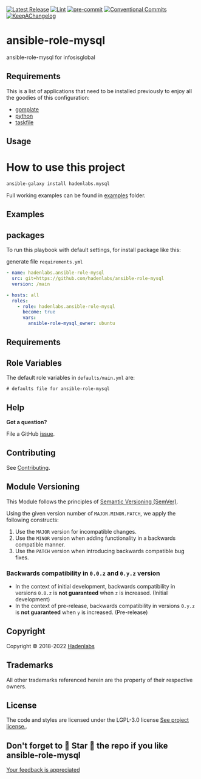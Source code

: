  <!-- Space: AnsibleRoleMySQL -->
<!-- Title: Project -->

<!--


  ** DO NOT EDIT THIS FILE
  **
  ** 1) Make all changes to `provision/generator/README.yaml`
  ** 2) Run`task readme` to rebuild this file.
  **
  ** (We maintain HUNDREDS of open source projects. This is how we maintain our sanity.)
  **


  -->

[![Latest Release](https://img.shields.io/github/release/hadenlabs/ansible-role-mysql)](https://github.com/hadenlabs/ansible-role-mysql/releases) [![Lint](https://img.shields.io/github/workflow/status/hadenlabs/ansible-role-mysql/lint-code)](https://github.com/hadenlabs/ansible-role-mysql/actions?workflow=lint-code) [![pre-commit](https://img.shields.io/badge/pre--commit-enabled-brightgreen?logo=pre-commit&logoColor=white)](https://github.com/pre-commit/pre-commit) [![Conventional Commits](https://img.shields.io/badge/Conventional%20Commits-1.0.0-yellow)](https://conventionalcommits.org) [![KeepAChangelog](https://img.shields.io/badge/changelog-Keep%20a%20Changelog%20v1.0.0-orange)](https://keepachangelog.com)

# ansible-role-mysql

ansible-role-mysql for infosisglobal

## Requirements

This is a list of applications that need to be installed previously to enjoy all the goodies of this configuration:

- [gomplate](https://github.com/hairyhenderson/gomplate)
- [python](https://www.python.org)
- [taskfile](https://github.com/go-task/task)

## Usage

# How to use this project

```bash
ansible-galaxy install hadenlabs.mysql
```

Full working examples can be found in [examples](./examples) folder.

## Examples

<!-- Space: Projects -->
<!-- Parent: AnsibleRoleMySQL -->
<!-- Title: Examples AnsibleRoleMySQL -->
<!-- Label: Examples -->
<!-- Include: ./../disclaimer.md -->
<!-- Include: ac:toc -->

## packages

To run this playbook with default settings, for install package like this:

generate file `requirements.yml`

```yaml
- name: hadenlabs.ansible-role-mysql
  src: git+https://github.com/hadenlabs/ansible-role-mysql
  version: /main
```

```yaml
- hosts: all
  roles:
    - role: hadenlabs.ansible-role-mysql
      become: true
      vars:
        ansible-role-mysql_owner: ubuntu
```

## Requirements

## Role Variables

The default role variables in `defaults/main.yml` are:

```{.yaml}
# defaults file for ansible-role-mysql
```

## Help

**Got a question?**

File a GitHub [issue](https://github.com/hadenlabs/ansible-role-mysql/issues).

## Contributing

See [Contributing](./docs/contributing.md).

## Module Versioning

This Module follows the principles of [Semantic Versioning (SemVer)](https://semver.org/).

Using the given version number of `MAJOR.MINOR.PATCH`, we apply the following constructs:

1. Use the `MAJOR` version for incompatible changes.
1. Use the `MINOR` version when adding functionality in a backwards compatible manner.
1. Use the `PATCH` version when introducing backwards compatible bug fixes.

### Backwards compatibility in `0.0.z` and `0.y.z` version

- In the context of initial development, backwards compatibility in versions `0.0.z` is **not guaranteed** when `z` is increased. (Initial development)
- In the context of pre-release, backwards compatibility in versions `0.y.z` is **not guaranteed** when `y` is increased. (Pre-release)

## Copyright

Copyright © 2018-2022 [Hadenlabs](https://hadenlabs.com)

## Trademarks

All other trademarks referenced herein are the property of their respective owners.

## License

The code and styles are licensed under the LGPL-3.0 license [See project license.](LICENSE).

## Don't forget to 🌟 Star 🌟 the repo if you like ansible-role-mysql

[Your feedback is appreciated](https://github.com/hadenlabs/ansible-role-mysql/issues)
